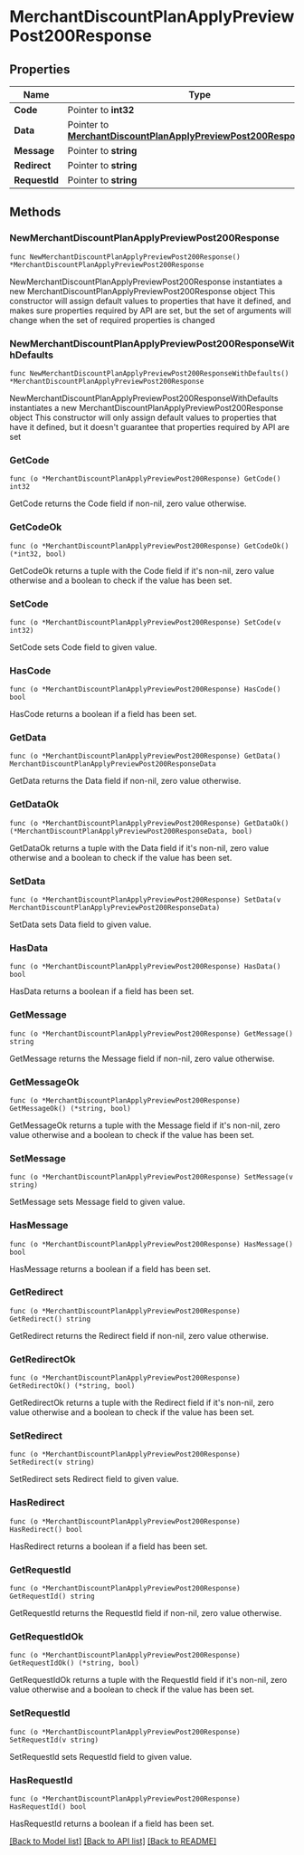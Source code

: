 # MerchantDiscountPlanApplyPreviewPost200Response

## Properties

Name | Type | Description | Notes
------------ | ------------- | ------------- | -------------
**Code** | Pointer to **int32** |  | [optional] 
**Data** | Pointer to [**MerchantDiscountPlanApplyPreviewPost200ResponseData**](MerchantDiscountPlanApplyPreviewPost200ResponseData.md) |  | [optional] 
**Message** | Pointer to **string** |  | [optional] 
**Redirect** | Pointer to **string** |  | [optional] 
**RequestId** | Pointer to **string** |  | [optional] 

## Methods

### NewMerchantDiscountPlanApplyPreviewPost200Response

`func NewMerchantDiscountPlanApplyPreviewPost200Response() *MerchantDiscountPlanApplyPreviewPost200Response`

NewMerchantDiscountPlanApplyPreviewPost200Response instantiates a new MerchantDiscountPlanApplyPreviewPost200Response object
This constructor will assign default values to properties that have it defined,
and makes sure properties required by API are set, but the set of arguments
will change when the set of required properties is changed

### NewMerchantDiscountPlanApplyPreviewPost200ResponseWithDefaults

`func NewMerchantDiscountPlanApplyPreviewPost200ResponseWithDefaults() *MerchantDiscountPlanApplyPreviewPost200Response`

NewMerchantDiscountPlanApplyPreviewPost200ResponseWithDefaults instantiates a new MerchantDiscountPlanApplyPreviewPost200Response object
This constructor will only assign default values to properties that have it defined,
but it doesn't guarantee that properties required by API are set

### GetCode

`func (o *MerchantDiscountPlanApplyPreviewPost200Response) GetCode() int32`

GetCode returns the Code field if non-nil, zero value otherwise.

### GetCodeOk

`func (o *MerchantDiscountPlanApplyPreviewPost200Response) GetCodeOk() (*int32, bool)`

GetCodeOk returns a tuple with the Code field if it's non-nil, zero value otherwise
and a boolean to check if the value has been set.

### SetCode

`func (o *MerchantDiscountPlanApplyPreviewPost200Response) SetCode(v int32)`

SetCode sets Code field to given value.

### HasCode

`func (o *MerchantDiscountPlanApplyPreviewPost200Response) HasCode() bool`

HasCode returns a boolean if a field has been set.

### GetData

`func (o *MerchantDiscountPlanApplyPreviewPost200Response) GetData() MerchantDiscountPlanApplyPreviewPost200ResponseData`

GetData returns the Data field if non-nil, zero value otherwise.

### GetDataOk

`func (o *MerchantDiscountPlanApplyPreviewPost200Response) GetDataOk() (*MerchantDiscountPlanApplyPreviewPost200ResponseData, bool)`

GetDataOk returns a tuple with the Data field if it's non-nil, zero value otherwise
and a boolean to check if the value has been set.

### SetData

`func (o *MerchantDiscountPlanApplyPreviewPost200Response) SetData(v MerchantDiscountPlanApplyPreviewPost200ResponseData)`

SetData sets Data field to given value.

### HasData

`func (o *MerchantDiscountPlanApplyPreviewPost200Response) HasData() bool`

HasData returns a boolean if a field has been set.

### GetMessage

`func (o *MerchantDiscountPlanApplyPreviewPost200Response) GetMessage() string`

GetMessage returns the Message field if non-nil, zero value otherwise.

### GetMessageOk

`func (o *MerchantDiscountPlanApplyPreviewPost200Response) GetMessageOk() (*string, bool)`

GetMessageOk returns a tuple with the Message field if it's non-nil, zero value otherwise
and a boolean to check if the value has been set.

### SetMessage

`func (o *MerchantDiscountPlanApplyPreviewPost200Response) SetMessage(v string)`

SetMessage sets Message field to given value.

### HasMessage

`func (o *MerchantDiscountPlanApplyPreviewPost200Response) HasMessage() bool`

HasMessage returns a boolean if a field has been set.

### GetRedirect

`func (o *MerchantDiscountPlanApplyPreviewPost200Response) GetRedirect() string`

GetRedirect returns the Redirect field if non-nil, zero value otherwise.

### GetRedirectOk

`func (o *MerchantDiscountPlanApplyPreviewPost200Response) GetRedirectOk() (*string, bool)`

GetRedirectOk returns a tuple with the Redirect field if it's non-nil, zero value otherwise
and a boolean to check if the value has been set.

### SetRedirect

`func (o *MerchantDiscountPlanApplyPreviewPost200Response) SetRedirect(v string)`

SetRedirect sets Redirect field to given value.

### HasRedirect

`func (o *MerchantDiscountPlanApplyPreviewPost200Response) HasRedirect() bool`

HasRedirect returns a boolean if a field has been set.

### GetRequestId

`func (o *MerchantDiscountPlanApplyPreviewPost200Response) GetRequestId() string`

GetRequestId returns the RequestId field if non-nil, zero value otherwise.

### GetRequestIdOk

`func (o *MerchantDiscountPlanApplyPreviewPost200Response) GetRequestIdOk() (*string, bool)`

GetRequestIdOk returns a tuple with the RequestId field if it's non-nil, zero value otherwise
and a boolean to check if the value has been set.

### SetRequestId

`func (o *MerchantDiscountPlanApplyPreviewPost200Response) SetRequestId(v string)`

SetRequestId sets RequestId field to given value.

### HasRequestId

`func (o *MerchantDiscountPlanApplyPreviewPost200Response) HasRequestId() bool`

HasRequestId returns a boolean if a field has been set.


[[Back to Model list]](../README.md#documentation-for-models) [[Back to API list]](../README.md#documentation-for-api-endpoints) [[Back to README]](../README.md)


